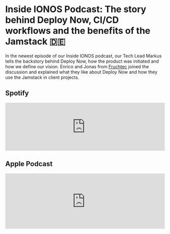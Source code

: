 ﻿---
description: ''

---

# Inside IONOS Podcast: The story behind Deploy Now, CI/CD workflows and the benefits of the Jamstack  :de:

In the newest episode of our Inside IONOS podcast, our Tech Lead Markus tells the backstory behind Deploy Now, how the product was initiated and how we define our vision. Enrico and Jonas from [Fruchtec](https://www.fruchtec.de/) joined the discussion and explained what they like about Deploy Now and how they use the Jamstack in client projects.

## Spotify
<iframe src="https://open.spotify.com/embed/episode/6jc54XhH39PIcxhZbXw35J" width="100%" height="152" frameBorder="0" allowtransparency="true" allow="encrypted-media"></iframe>

## Apple Podcast
<iframe allow="autoplay *; encrypted-media *; fullscreen *" frameborder="0" height="175" style="width:100%;max-width:660px;overflow:hidden;background:transparent;" sandbox="allow-forms allow-popups allow-same-origin allow-scripts allow-storage-access-by-user-activation allow-top-navigation-by-user-activation" src="https://embed.podcasts.apple.com/us/podcast/deploy-now-website-via-github-ver%C3%B6ffentlichen/id1501677939?i=1000531186091"></iframe>


